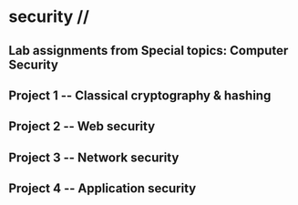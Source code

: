 # security //
## Lab assignments from Special topics: Computer Security
## Project 1 -- Classical cryptography & hashing
## Project 2 -- Web security
## Project 3 -- Network security
## Project 4 -- Application security
